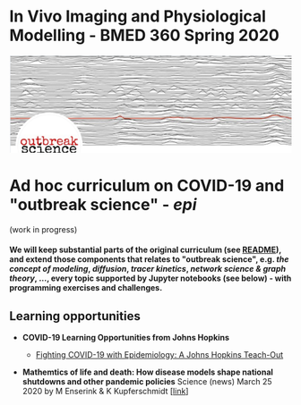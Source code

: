 # In Vivo Imaging and Physiological Modelling - BMED 360 Spring 2020


![BMED360 outbreak_science_image](../assets/outbreak-science-logo.png)


# Ad hoc curriculum on COVID-19 and "outbreak science" - _epi_
(work in progress)

#### We will keep substantial parts of the original curriculum (see [README](../README.md)), and extend those components that relates to "outbreak science", e.g. _the concept of modeling_, _diffusion_, _tracer kinetics_, _network science & graph theory_, ..., every topic supported by Jupyter notebooks (see below) - with programming exercises and challenges.

## Learning opportunities

- **COVID-19 Learning Opportunities from Johns Hopkins** 
  - [Fighting COVID-19 with Epidemiology: A Johns Hopkins Teach-Out](https://www.coursera.org/learn/covid19-epidemiolog)
  
- **Mathemtics of life and death: How disease models shape national shutdowns and other pandemic policies** Science (news) March 25 2020
 by M Enserink & K Kupferschmidt [[link](https://www.sciencemag.org/news/2020/03/mathematics-life-and-death-how-disease-models-shape-national-shutdowns-and-other)]
